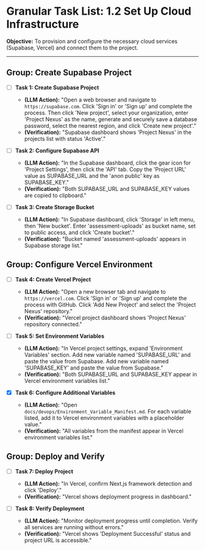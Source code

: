 # Granular Task List: 1.2 Set Up Cloud Infrastructure

**Objective:** To provision and configure the necessary cloud services (Supabase, Vercel) and connect them to the project.

---

## Group: Create Supabase Project
- [ ] **Task 1: Create Supabase Project**
    - **(LLM Action):** "Open a web browser and navigate to `https://supabase.com`. Click 'Sign in' or 'Sign up' and complete the process. Then click 'New project', select your organization, enter 'Project Nexus' as the name, generate and securely save a database password, select the nearest region, and click 'Create new project'."
    - **(Verification):** "Supabase dashboard shows 'Project Nexus' in the projects list with status 'Active'."

- [ ] **Task 2: Configure Supabase API**
    - **(LLM Action):** "In the Supabase dashboard, click the gear icon for 'Project Settings', then click the 'API' tab. Copy the 'Project URL' value as SUPABASE_URL and the 'anon public' key as SUPABASE_KEY."
    - **(Verification):** "Both SUPABASE_URL and SUPABASE_KEY values are copied to clipboard."

- [ ] **Task 3: Create Storage Bucket**
    - **(LLM Action):** "In Supabase dashboard, click 'Storage' in left menu, then 'New bucket'. Enter 'assessment-uploads' as bucket name, set to public access, and click 'Create bucket'."
    - **(Verification):** "Bucket named 'assessment-uploads' appears in Supabase storage list."

## Group: Configure Vercel Environment
- [ ] **Task 4: Create Vercel Project**
    - **(LLM Action):** "Open a new browser tab and navigate to `https://vercel.com`. Click 'Sign in' or 'Sign up' and complete the process with GitHub. Click 'Add New Project' and select the 'Project Nexus' repository."
    - **(Verification):** "Vercel project dashboard shows 'Project Nexus' repository connected."

- [ ] **Task 5: Set Environment Variables**
    - **(LLM Action):** "In Vercel project settings, expand 'Environment Variables' section. Add new variable named 'SUPABASE_URL' and paste the value from Supabase. Add new variable named 'SUPABASE_KEY' and paste the value from Supabase."
    - **(Verification):** "Both SUPABASE_URL and SUPABASE_KEY appear in Vercel environment variables list."

- [x] **Task 6: Configure Additional Variables**
    - **(LLM Action):** "Open `docs/devops/Environment_Variable_Manifest.md`. For each variable listed, add it to Vercel environment variables with a placeholder value."
    - **(Verification):** "All variables from the manifest appear in Vercel environment variables list."

## Group: Deploy and Verify
- [ ] **Task 7: Deploy Project**
    - **(LLM Action):** "In Vercel, confirm Next.js framework detection and click 'Deploy'."
    - **(Verification):** "Vercel shows deployment progress in dashboard."

- [ ] **Task 8: Verify Deployment**
    - **(LLM Action):** "Monitor deployment progress until completion. Verify all services are running without errors."
    - **(Verification):** "Vercel shows 'Deployment Successful' status and project URL is accessible."